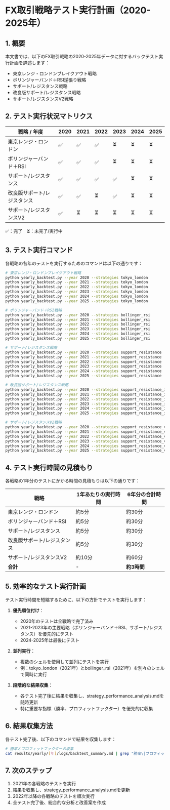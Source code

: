# FX取引戦略テスト実行計画（2020-2025年）

## 1. 概要

本文書では、以下のFX取引戦略の2020-2025年データに対するバックテスト実行計画を詳述します：

- 東京レンジ・ロンドンブレイクアウト戦略
- ボリンジャーバンド＋RSI逆張り戦略
- サポート/レジスタンス戦略
- 改良版サポート/レジスタンス戦略
- サポート/レジスタンスV2戦略

## 2. テスト実行状況マトリクス

| 戦略 / 年度 | 2020 | 2021 | 2022 | 2023 | 2024 | 2025 |
|------------|------|------|------|------|------|------|
| 東京レンジ・ロンドン | ✅ | ✅ | ✅ | ⏳ | ⏳ | ⏳ |
| ボリンジャーバンド＋RSI | ✅ | ✅ | ✅ | ⏳ | ⏳ | ⏳ |
| サポート/レジスタンス | ✅ | ✅ | ✅ | ✅ | ⏳ | ⏳ |
| 改良版サポート/レジスタンス | ✅ | ✅ | ⏳ | ✅ | ⏳ | ⏳ |
| サポート/レジスタンスV2 | ✅ | ⏳ | ⏳ | ⏳ | ⏳ | ⏳ |

✅：完了　⏳：未完了/実行中

## 3. テスト実行コマンド

各戦略の各年のテストを実行するためのコマンドは以下の通りです：

```bash
# 東京レンジ・ロンドンブレイクアウト戦略
python yearly_backtest.py --year 2020 --strategies tokyo_london
python yearly_backtest.py --year 2021 --strategies tokyo_london
python yearly_backtest.py --year 2022 --strategies tokyo_london
python yearly_backtest.py --year 2023 --strategies tokyo_london
python yearly_backtest.py --year 2024 --strategies tokyo_london
python yearly_backtest.py --year 2025 --strategies tokyo_london

# ボリンジャーバンド＋RSI戦略
python yearly_backtest.py --year 2020 --strategies bollinger_rsi
python yearly_backtest.py --year 2021 --strategies bollinger_rsi
python yearly_backtest.py --year 2022 --strategies bollinger_rsi
python yearly_backtest.py --year 2023 --strategies bollinger_rsi
python yearly_backtest.py --year 2024 --strategies bollinger_rsi
python yearly_backtest.py --year 2025 --strategies bollinger_rsi

# サポート/レジスタンス戦略
python yearly_backtest.py --year 2020 --strategies support_resistance
python yearly_backtest.py --year 2021 --strategies support_resistance
python yearly_backtest.py --year 2022 --strategies support_resistance
python yearly_backtest.py --year 2023 --strategies support_resistance
python yearly_backtest.py --year 2024 --strategies support_resistance
python yearly_backtest.py --year 2025 --strategies support_resistance

# 改良版サポート/レジスタンス戦略
python yearly_backtest.py --year 2020 --strategies support_resistance_improved
python yearly_backtest.py --year 2021 --strategies support_resistance_improved
python yearly_backtest.py --year 2022 --strategies support_resistance_improved
python yearly_backtest.py --year 2023 --strategies support_resistance_improved
python yearly_backtest.py --year 2024 --strategies support_resistance_improved
python yearly_backtest.py --year 2025 --strategies support_resistance_improved

# サポート/レジスタンスV2戦略
python yearly_backtest.py --year 2020 --strategies support_resistance_v2
python yearly_backtest.py --year 2021 --strategies support_resistance_v2
python yearly_backtest.py --year 2022 --strategies support_resistance_v2
python yearly_backtest.py --year 2023 --strategies support_resistance_v2
python yearly_backtest.py --year 2024 --strategies support_resistance_v2
python yearly_backtest.py --year 2025 --strategies support_resistance_v2
```

## 4. テスト実行時間の見積もり

各戦略の1年分のテストにかかる時間の見積もりは以下の通りです：

| 戦略 | 1年あたりの実行時間 | 6年分の合計時間 |
|------|-------------------|---------------|
| 東京レンジ・ロンドン | 約5分 | 約30分 |
| ボリンジャーバンド＋RSI | 約5分 | 約30分 |
| サポート/レジスタンス | 約5分 | 約30分 |
| 改良版サポート/レジスタンス | 約5分 | 約30分 |
| サポート/レジスタンスV2 | 約10分 | 約60分 |
| **合計** | - | **約3時間** |

## 5. 効率的なテスト実行計画

テスト実行時間を短縮するために、以下の方針でテストを実行します：

1. **優先順位付け**：
   - 2020年のテストは全戦略で完了済み
   - 2021-2023年の主要戦略（ボリンジャーバンド＋RSI、サポート/レジスタンス）を優先的にテスト
   - 2024-2025年は最後にテスト

2. **並列実行**：
   - 複数のシェルを使用して並列にテストを実行
   - 例：tokyo_london（2021年）とbollinger_rsi（2021年）を別々のシェルで同時に実行

3. **段階的な結果収集**：
   - 各テスト完了後に結果を収集し、strategy_performance_analysis.mdを随時更新
   - 特に重要な指標（勝率、プロフィットファクター）を優先的に収集

## 6. 結果収集方法

各テスト完了後、以下のコマンドで結果を収集します：

```bash
# 勝率とプロフィットファクターの収集
cat results/yearly/[年]/logs/backtest_summary.md | grep "勝率\|プロフィットファクター" -A 1
```

## 7. 次のステップ

1. 2021年の各戦略のテストを実行
2. 結果を収集し、strategy_performance_analysis.mdを更新
3. 2022年以降の各戦略のテストを順次実行
4. 全テスト完了後、総合的な分析と改善案を作成
